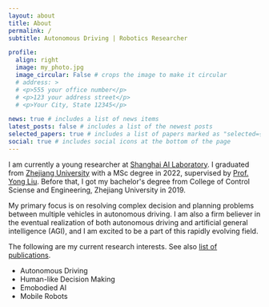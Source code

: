```yaml
---
layout: about
title: About
permalink: /
subtitle: Autonomous Driving | Robotics Researcher

profile:
  align: right
  image: my_photo.jpg
  image_circular: False # crops the image to make it circular
  # address: >
  # <p>555 your office number</p>
  # <p>123 your address street</p>
  # <p>Your City, State 12345</p>

news: true # includes a list of news items
latest_posts: false # includes a list of the newest posts
selected_papers: true # includes a list of papers marked as "selected={true}"
social: true # includes social icons at the bottom of the page
---
```


 I am currently a young researcher at <a href="https://www.shlab.org.cn/">Shanghai AI Laboratory</a>. I graduated from [Zhejiang University](https://www.zju.edu.cn/english/) with a MSc degree in 2022, supervised by <a href="https://person.zju.edu.cn/yongliu">Prof. Yong Liu</a>. Before that, I got my bachelor's degree from College of Control Sciense and Engineering, Zhejiang University in 2019.

My primary focus is on resolving complex decision and planning problems between multiple vehicles in autonomous driving. I am also a firm believer in the eventual realization of both autonomous driving and artificial general intelligence (AGI), and I am excited to be a part of this rapidly evolving field.


The following are my current research interests. See also [list of publications](/publications).

- Autonomous Driving
- Human-like Decision Making
- Emobodied AI
- Mobile Robots

